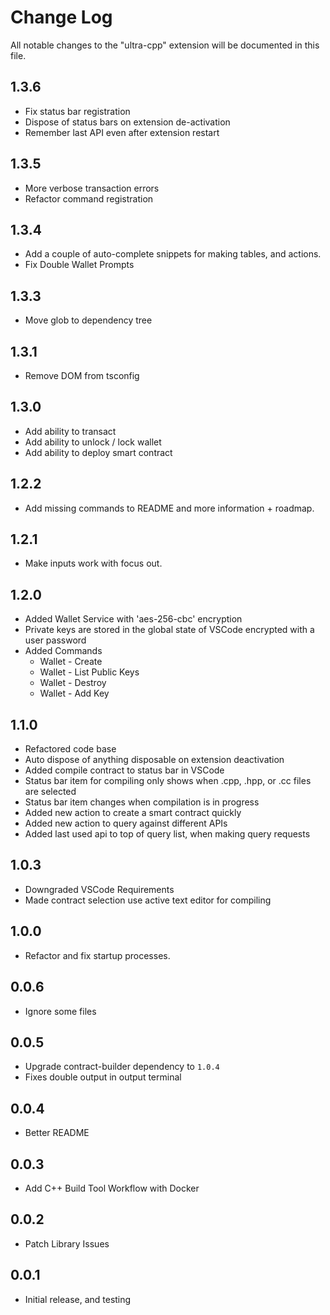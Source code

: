 # Change Log

All notable changes to the "ultra-cpp" extension will be documented in this file.

## 1.3.6

- Fix status bar registration
- Dispose of status bars on extension de-activation
- Remember last API even after extension restart

## 1.3.5

- More verbose transaction errors
- Refactor command registration

## 1.3.4

- Add a couple of auto-complete snippets for making tables, and actions.
- Fix Double Wallet Prompts

## 1.3.3

- Move glob to dependency tree

## 1.3.1

- Remove DOM from tsconfig

## 1.3.0

- Add ability to transact
- Add ability to unlock / lock wallet
- Add ability to deploy smart contract

## 1.2.2

- Add missing commands to README and more information + roadmap.

## 1.2.1

- Make inputs work with focus out.

## 1.2.0

- Added Wallet Service with 'aes-256-cbc' encryption
- Private keys are stored in the global state of VSCode encrypted with a user password
- Added Commands
  - Wallet - Create
  - Wallet - List Public Keys
  - Wallet - Destroy
  - Wallet - Add Key

## 1.1.0

- Refactored code base
- Auto dispose of anything disposable on extension deactivation
- Added compile contract to status bar in VSCode
- Status bar item for compiling only shows when .cpp, .hpp, or .cc files are selected
- Status bar item changes when compilation is in progress
- Added new action to create a smart contract quickly
- Added new action to query against different APIs
- Added last used api to top of query list, when making query requests

## 1.0.3

- Downgraded VSCode Requirements
- Made contract selection use active text editor for compiling

## 1.0.0

- Refactor and fix startup processes.

## 0.0.6

- Ignore some files

## 0.0.5

- Upgrade contract-builder dependency to `1.0.4`
- Fixes double output in output terminal

## 0.0.4

- Better README

## 0.0.3

- Add C++ Build Tool Workflow with Docker

## 0.0.2

- Patch Library Issues

## 0.0.1

- Initial release, and testing